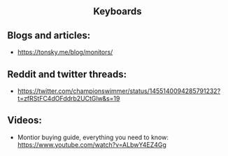 <h2 align="center">Keyboards</h2>

## Blogs and articles:

- https://tonsky.me/blog/monitors/

## Reddit and twitter threads:

- https://twitter.com/championswimmer/status/1455140094285791232?t=zfRStFC4dOFddrb2UCtGlw&s=19

## Videos:

- Montior buying guide, everything you need to know: https://www.youtube.com/watch?v=ALbwY4EZ4Gg
